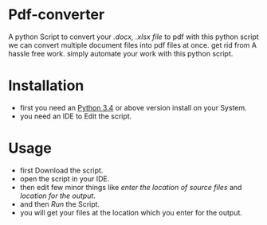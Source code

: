 # Pdf-converter
A python Script to convert your _.docx, .xlsx file_ to pdf 
with this python script we can convert multiple document files into pdf files at once. get rid from A hassle free work. simply automate your work with this python script.

# Installation
- first you need an [Python 3.4](https://www.python.org/downloads/) or above version install on your System.
- you need an IDE to Edit the script.

# Usage
- first Download the script.
- open the script in your IDE.
- then edit few minor things like _enter the location of source files_ and  _location for the output_.
- and then _Run_ the Script.
- you will get your files at the location which you enter for the output.   


